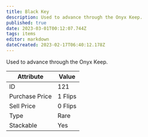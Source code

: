 ```yaml
---
title: Black Key
description: Used to advance through the Onyx Keep.
published: true
date: 2023-03-01T00:12:07.744Z
tags: items
editor: markdown
dateCreated: 2023-02-17T06:40:12.178Z
---
```


Used to advance through the Onyx Keep.

|Attribute|Value|
|-|-|
|ID|121|
|Purchase Price|1 Flips|
|Sell Price|0 Flips|
|Type|Rare|
|Stackable|Yes|

